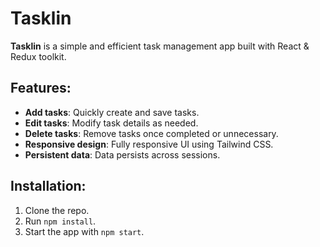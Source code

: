 # Tasklin

**Tasklin** is a simple and efficient task management app built with React & Redux toolkit.

## Features:
- **Add tasks**: Quickly create and save tasks.
- **Edit tasks**: Modify task details as needed.
- **Delete tasks**: Remove tasks once completed or unnecessary.
- **Responsive design**: Fully responsive UI using Tailwind CSS.
- **Persistent data**: Data persists across sessions.

## Installation:
1. Clone the repo.
2. Run `npm install`.
3. Start the app with `npm start`.
